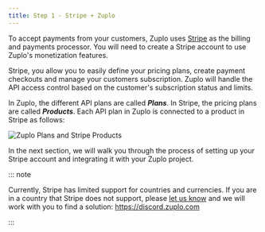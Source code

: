 ```yaml
---
title: Step 1 - Stripe + Zuplo
---
```


To accept payments from your customers, Zuplo uses [Stripe](https://stripe.com)
as the billing and payments processor. You will need to create a Stripe account
to use Zuplo's monetization features.

Stripe, you allow you to easily define your pricing plans, create payment
checkouts and manage your customers subscription. Zuplo will handle the API
access control based on the customer's subscription status and limits.

In Zuplo, the different API plans are called _**Plans**_. In Stripe, the pricing
plans are called _**Products**_. Each API plan in Zuplo is connected to a
product in Stripe as follows:

![Zuplo Plans and Stripe Products](https://cdn.zuplo.com/assets/3dd78386-2b93-41f4-b81f-a841e5314a4f.png)

In the next section, we will walk you through the process of setting up your
Stripe account and integrating it with your Zuplo project.

::: note

Currently, Stripe has limited support for countries and currencies. If you are
in a country that Stripe does not support, please
[let us know](https://discord.zuplo.com) and we will work with you to find a
solution: https://discord.zuplo.com

:::
